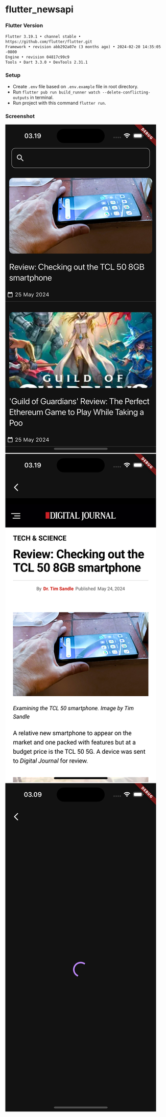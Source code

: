 # flutter_newsapi


### Flutter Version
```
Flutter 3.19.1 • channel stable • https://github.com/flutter/flutter.git
Framework • revision abb292a07e (3 months ago) • 2024-02-20 14:35:05 -0800
Engine • revision 04817c99c9
Tools • Dart 3.3.0 • DevTools 2.31.1
```

### Setup
- Create `.env` file based on `.env.example` file in root directory.
- Run `flutter pub run build_runner watch --delete-conflicting-outputs` in terminal.
- Run project with this command `flutter run`.


### Screenshot
![](screenshot/1.png)
![](screenshot/2.png)
![](screenshot/3.png)
